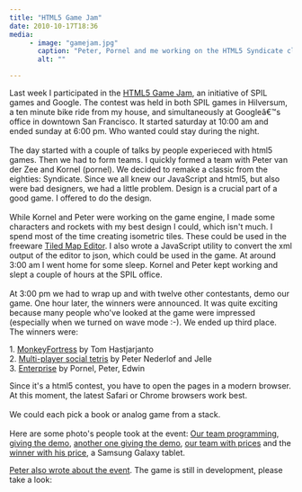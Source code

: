 ```yaml
---
title: "HTML5 Game Jam"
date: 2010-10-17T18:36
media:
     - image: "gamejam.jpg"
       caption: "Peter, Pornel and me working on the HTML5 Syndicate clone. Paul Irish was there, too."
       alt: ""

---
```


<p>
	Last week I participated in the <a href="http://sites.google.com/site/html5gamejam/">HTML5 Game Jam</a>, an initiative of SPIL games and Google. The contest was held in both SPIL games in Hilversum, a ten minute bike ride from my house, and simultaneously at Googleâ€™s office in downtown San Francisco. It started saturday at 10:00 am and ended sunday at 6:00 pm. Who wanted could stay during the night.<br />
	<br />
	The day started with a couple of talks by people experieced with html5 games. Then we had to form teams. I quickly formed a team with Peter van der Zee and Kornel (pornel). We decided to remake a classic from the eighties: Syndicate. Since we all knew our JavaScript and html5, but also were bad designers, we had a little problem. Design is a crucial part of a good game. I offered to do the design.<br />
	<br />
	While Kornel and Peter were working on the game engine, I made some characters and rockets with my best design I could, which isn't much. I spend most of the time creating isometric tiles. These could be used in the freeware <a href="http://www.mapeditor.org/">Tiled Map Editor</a>. I also wrote a JavaScript utility to convert the xml output of the editor to json, which could be used in the game. At around 3:00 am I went home for some sleep. Kornel and Peter kept working and slept a couple of hours at the SPIL office.<br />
	<br />
	At 3:00 pm we had to wrap up and with twelve other contestants, demo our game. One hour later, the winners were announced. It was quite exciting because many people who've looked at the game were impressed (especially when we turned on wave mode :-). We ended up third place. The winners were:</p>
<p>
	1. <a href="http://html5.intellicode.nl/">MonkeyFortress</a> by Tom Hastjarjanto<br />
	2. <a href="http://www.schizofreend.nl/html5gamejam/">Multi-player social tetris</a> by Peter Nederlof and Jelle<br />
	3. <a href="http://pornel.net/gamejam/">Enterprise</a> by Pornel, Peter, Edwin</p>
<p>
	Since it's a html5 contest, you have to open the pages in a modern browser. At this moment, the latest Safari or Chrome browsers work best.<br />
	<br />
	We could each pick a book or analog game from a stack.<br />
	<br />
	Here are some photo's people took at the event: <a href="http://picasaweb.google.com/gkukolj/20101009Gamejam#5526055027217717250">Our team programming</a>, <a href="http://picasaweb.google.com/w3bwizart.be/HTML5GameJam#5526715929978170114">giving the demo</a>, <a href="http://picasaweb.google.com/henk.jurriens/HTML5GameJam#5526464660263931634">another one giving the demo</a>, <a href="http://picasaweb.google.com/henk.jurriens/HTML5GameJam#5526464725820027058">our team with prices</a> and the <a href="http://picasaweb.google.com/henk.jurriens/HTML5GameJam#5526464782365689010">winner with his price</a>, a Samsung Galaxy tablet.</p>
<p>
	<a href="http://qfox.nl/weblog/213">Peter also wrote about the event</a>. The game is still in development, please take a look:</p>

